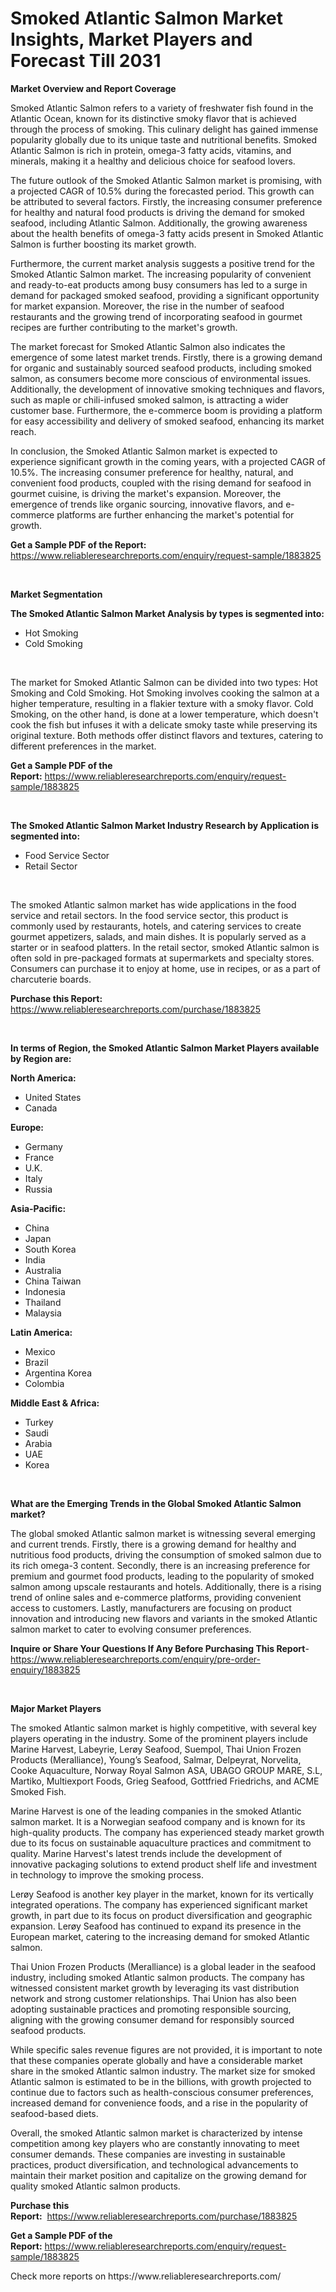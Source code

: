 <p><h1>Smoked Atlantic Salmon Market Insights, Market Players and Forecast Till 2031</h1></p><p><strong>Market Overview and Report Coverage</strong></p>
<p><p>Smoked Atlantic Salmon refers to a variety of freshwater fish found in the Atlantic Ocean, known for its distinctive smoky flavor that is achieved through the process of smoking. This culinary delight has gained immense popularity globally due to its unique taste and nutritional benefits. Smoked Atlantic Salmon is rich in protein, omega-3 fatty acids, vitamins, and minerals, making it a healthy and delicious choice for seafood lovers.</p><p>The future outlook of the Smoked Atlantic Salmon market is promising, with a projected CAGR of 10.5% during the forecasted period. This growth can be attributed to several factors. Firstly, the increasing consumer preference for healthy and natural food products is driving the demand for smoked seafood, including Atlantic Salmon. Additionally, the growing awareness about the health benefits of omega-3 fatty acids present in Smoked Atlantic Salmon is further boosting its market growth.</p><p>Furthermore, the current market analysis suggests a positive trend for the Smoked Atlantic Salmon market. The increasing popularity of convenient and ready-to-eat products among busy consumers has led to a surge in demand for packaged smoked seafood, providing a significant opportunity for market expansion. Moreover, the rise in the number of seafood restaurants and the growing trend of incorporating seafood in gourmet recipes are further contributing to the market's growth.</p><p>The market forecast for Smoked Atlantic Salmon also indicates the emergence of some latest market trends. Firstly, there is a growing demand for organic and sustainably sourced seafood products, including smoked salmon, as consumers become more conscious of environmental issues. Additionally, the development of innovative smoking techniques and flavors, such as maple or chili-infused smoked salmon, is attracting a wider customer base. Furthermore, the e-commerce boom is providing a platform for easy accessibility and delivery of smoked seafood, enhancing its market reach.</p><p>In conclusion, the Smoked Atlantic Salmon market is expected to experience significant growth in the coming years, with a projected CAGR of 10.5%. The increasing consumer preference for healthy, natural, and convenient food products, coupled with the rising demand for seafood in gourmet cuisine, is driving the market's expansion. Moreover, the emergence of trends like organic sourcing, innovative flavors, and e-commerce platforms are further enhancing the market's potential for growth.</p></p>
<p><strong>Get a Sample PDF of the Report:</strong> <a href="https://www.reliableresearchreports.com/enquiry/request-sample/1883825">https://www.reliableresearchreports.com/enquiry/request-sample/1883825</a></p>
<p>&nbsp;</p>
<p><strong>Market Segmentation</strong></p>
<p><strong>The Smoked Atlantic Salmon Market Analysis by types is segmented into:</strong></p>
<p><ul><li>Hot Smoking</li><li>Cold Smoking</li></ul></p>
<p>&nbsp;</p>
<p><p>The market for Smoked Atlantic Salmon can be divided into two types: Hot Smoking and Cold Smoking. Hot Smoking involves cooking the salmon at a higher temperature, resulting in a flakier texture with a smoky flavor. Cold Smoking, on the other hand, is done at a lower temperature, which doesn't cook the fish but infuses it with a delicate smoky taste while preserving its original texture. Both methods offer distinct flavors and textures, catering to different preferences in the market.</p></p>
<p><strong>Get a Sample PDF of the Report:</strong>&nbsp;<a href="https://www.reliableresearchreports.com/enquiry/request-sample/1883825">https://www.reliableresearchreports.com/enquiry/request-sample/1883825</a></p>
<p>&nbsp;</p>
<p><strong>The Smoked Atlantic Salmon Market Industry Research by Application is segmented into:</strong></p>
<p><ul><li>Food Service Sector</li><li>Retail Sector</li></ul></p>
<p>&nbsp;</p>
<p><p>The smoked Atlantic salmon market has wide applications in the food service and retail sectors. In the food service sector, this product is commonly used by restaurants, hotels, and catering services to create gourmet appetizers, salads, and main dishes. It is popularly served as a starter or in seafood platters. In the retail sector, smoked Atlantic salmon is often sold in pre-packaged formats at supermarkets and specialty stores. Consumers can purchase it to enjoy at home, use in recipes, or as a part of charcuterie boards.</p></p>
<p><strong>Purchase this Report:</strong>&nbsp; <a href="https://www.reliableresearchreports.com/purchase/1883825">https://www.reliableresearchreports.com/purchase/1883825</a></p>
<p>&nbsp;</p>
<p><strong>In terms of Region, the Smoked Atlantic Salmon Market Players available by Region are:</strong></p>
<p>
    <p> <strong> North America: </strong>
        <ul>
            <li>United States</li>
            <li>Canada</li>
        </ul>
        </p> 
    <p> <strong> Europe: </strong>
        <ul>
            <li>Germany</li>
            <li>France</li>
            <li>U.K.</li>
            <li>Italy</li>
            <li>Russia</li>
        </ul>
        </p> 
    <p> <strong> Asia-Pacific: </strong>
        <ul>
            <li>China</li>
            <li>Japan</li>
            <li>South Korea</li>
            <li>India</li>
            <li>Australia</li>
            <li>China Taiwan</li>
            <li>Indonesia</li>
            <li>Thailand</li>
            <li>Malaysia</li>
        </ul>
        </p> 
    <p> <strong> Latin America: </strong>
        <ul>
            <li>Mexico</li>
            <li>Brazil</li>
            <li>Argentina Korea</li>
            <li>Colombia</li>
        </ul>
        </p> 
    <p> <strong> Middle East & Africa: </strong>
        <ul>
            <li>Turkey</li>
            <li>Saudi</li>
            <li>Arabia</li>
            <li>UAE</li>
            <li>Korea</li>
        </ul>
    </p>
    </p>
<p>&nbsp;</p>
<p><strong>What are the Emerging Trends in the Global Smoked Atlantic Salmon market?</strong></p>
<p><p>The global smoked Atlantic salmon market is witnessing several emerging and current trends. Firstly, there is a growing demand for healthy and nutritious food products, driving the consumption of smoked salmon due to its rich omega-3 content. Secondly, there is an increasing preference for premium and gourmet food products, leading to the popularity of smoked salmon among upscale restaurants and hotels. Additionally, there is a rising trend of online sales and e-commerce platforms, providing convenient access to customers. Lastly, manufacturers are focusing on product innovation and introducing new flavors and variants in the smoked Atlantic salmon market to cater to evolving consumer preferences.</p></p>
<p><strong>Inquire or Share Your Questions If Any Before Purchasing This Report</strong>- <a href="https://www.reliableresearchreports.com/enquiry/pre-order-enquiry/1883825">https://www.reliableresearchreports.com/enquiry/pre-order-enquiry/1883825</a></p>
<p>&nbsp;</p>
<p><strong>Major Market Players</strong></p>
<p><p>The smoked Atlantic salmon market is highly competitive, with several key players operating in the industry. Some of the prominent players include Marine Harvest, Labeyrie, Lerøy Seafood, Suempol, Thai Union Frozen Products (Meralliance), Young’s Seafood, Salmar, Delpeyrat, Norvelita, Cooke Aquaculture, Norway Royal Salmon ASA, UBAGO GROUP MARE, S.L, Martiko, Multiexport Foods, Grieg Seafood, Gottfried Friedrichs, and ACME Smoked Fish.</p><p>Marine Harvest is one of the leading companies in the smoked Atlantic salmon market. It is a Norwegian seafood company and is known for its high-quality products. The company has experienced steady market growth due to its focus on sustainable aquaculture practices and commitment to quality. Marine Harvest's latest trends include the development of innovative packaging solutions to extend product shelf life and investment in technology to improve the smoking process.</p><p>Lerøy Seafood is another key player in the market, known for its vertically integrated operations. The company has experienced significant market growth, in part due to its focus on product diversification and geographic expansion. Lerøy Seafood has continued to expand its presence in the European market, catering to the increasing demand for smoked Atlantic salmon.</p><p>Thai Union Frozen Products (Meralliance) is a global leader in the seafood industry, including smoked Atlantic salmon products. The company has witnessed consistent market growth by leveraging its vast distribution network and strong customer relationships. Thai Union has also been adopting sustainable practices and promoting responsible sourcing, aligning with the growing consumer demand for responsibly sourced seafood products.</p><p>While specific sales revenue figures are not provided, it is important to note that these companies operate globally and have a considerable market share in the smoked Atlantic salmon industry. The market size for smoked Atlantic salmon is estimated to be in the billions, with growth projected to continue due to factors such as health-conscious consumer preferences, increased demand for convenience foods, and a rise in the popularity of seafood-based diets.</p><p>Overall, the smoked Atlantic salmon market is characterized by intense competition among key players who are constantly innovating to meet consumer demands. These companies are investing in sustainable practices, product diversification, and technological advancements to maintain their market position and capitalize on the growing demand for quality smoked Atlantic salmon products.</p></p>
<p><strong>Purchase this Report:</strong>&nbsp;&nbsp;<a href="https://www.reliableresearchreports.com/purchase/1883825">https://www.reliableresearchreports.com/purchase/1883825</a></p>
<p></p>
<p><strong>Get a Sample PDF of the Report:</strong>&nbsp;<a href="https://www.reliableresearchreports.com/enquiry/request-sample/1883825">https://www.reliableresearchreports.com/enquiry/request-sample/1883825</a></p>
<p>Check more reports on https://www.reliableresearchreports.com/</p>